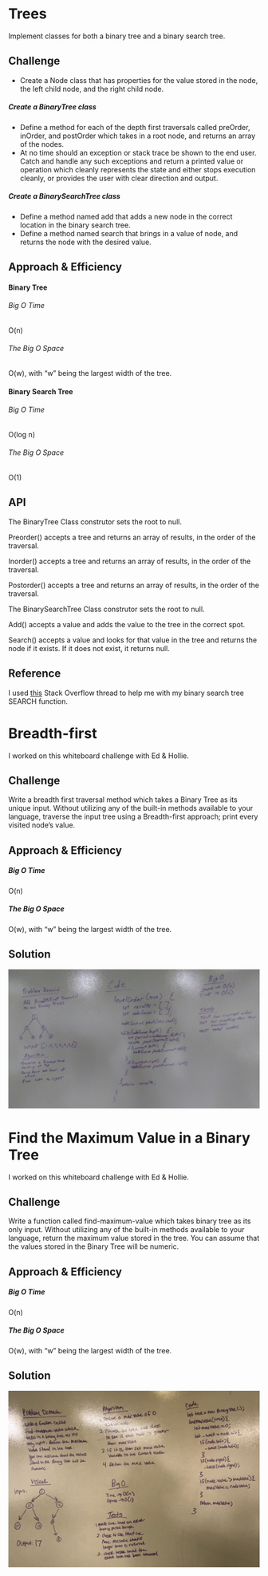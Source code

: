 # Trees
Implement classes for both a binary tree and a binary search tree. 

## Challenge
* Create a Node class that has properties for the value stored in the node, the left child node, and the right child node.

##### Create a BinaryTree class
* Define a method for each of the depth first traversals called preOrder, inOrder, and postOrder which takes in a root node, and returns an array of the nodes.
* At no time should an exception or stack trace be shown to the end user. Catch and handle any such exceptions and return a printed value or operation which cleanly represents the state and either stops execution cleanly, or provides the user with clear direction and output.

##### Create a BinarySearchTree class
* Define a method named add that adds a new node in the correct location in the binary search tree.
* Define a method named search that brings in a value of node, and returns the node with the desired value.

## Approach & Efficiency

#### Binary Tree 
###### Big O Time 
O(n)
###### The Big O Space
O(w), with “w” being the largest width of the tree. 

#### Binary Search Tree 
###### Big O Time 
O(log n)
###### The Big O Space
O(1)

## API
The BinaryTree Class construtor sets the root to null.

Preorder() accepts a tree and returns an array of results, in the order of the traversal.

Inorder() accepts a tree and returns an array of results, in the order of the traversal.

Postorder() accepts a tree and returns an array of results, in the order of the traversal.

The BinarySearchTree Class construtor sets the root to null.

Add() accepts a value and adds the value to the tree in the correct spot. 

Search() accepts a value and looks for that value in the tree and returns the node if it exists. If it does not exist, it returns null.  

## Reference
I used [this](https://stackoverflow.com/questions/37292620/how-to-find-value-is-present-in-binary-tree-or-not) Stack Overflow thread to help me with my binary search tree SEARCH function.


# Breadth-first
I worked on this whiteboard challenge with Ed & Hollie.

## Challenge
Write a breadth first traversal method which takes a Binary Tree as its unique input. Without utilizing any of the built-in methods available to your language, traverse the input tree using a Breadth-first approach; print every visited node’s value.

## Approach & Efficiency
##### Big O Time 
O(n)
##### The Big O Space
O(w), with “w” being the largest width of the tree.

## Solution
![White Board Solution](assets/breadth-first-traversal.jpg)

# Find the Maximum Value in a Binary Tree
I worked on this whiteboard challenge with Ed & Hollie.

## Challenge
Write a function called find-maximum-value which takes binary tree as its only input. Without utilizing any of the built-in methods available to your language, return the maximum value stored in the tree. You can assume that the values stored in the Binary Tree will be numeric.

## Approach & Efficiency
##### Big O Time 
O(n)
##### The Big O Space
O(w), with “w” being the largest width of the tree.

## Solution
![White Board Solution](assets/find-maximum-value-binary-tree.jpg)